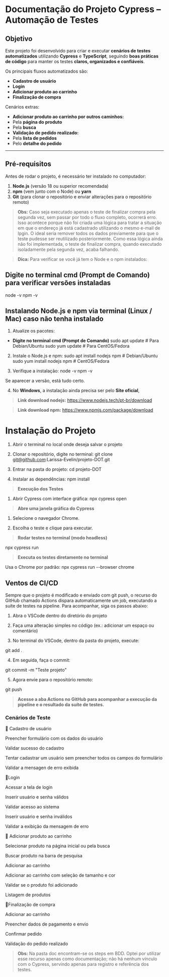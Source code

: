 #  Documentação do Projeto Cypress – Automação de Testes

##  Objetivo
Este projeto foi desenvolvido para criar e executar **cenários de testes automatizados** utilizando **Cypress** e **TypeScript**, seguindo **boas práticas de código** para manter os testes **claros, organizados e confiáveis**.

Os principais fluxos automatizados são:

-  **Cadastro de usuário**
-  **Login**
-  **Adicionar produto ao carrinho**
-  **Finalização de compra**

Cenários extras:

-  **Adicionar produto ao carrinho por outros caminhos:**
  - Pela **página do produto**
  - Pela **busca**
-  **Validação de pedido realizado:**
  - Pela **lista de pedidos**
  - Pelo **detalhe do pedido**

---

##  Pré-requisitos
Antes de rodar o projeto, é necessário ter instalado no computador:

1. **Node.js** (versão 18 ou superior recomendada)
2. **npm** (vem junto com o Node) ou **yarn**
3. **Git** (para clonar o repositório e enviar alterações para o repositório remoto)
> **Obs:** Caso seja executado apenas o teste de finalizar compra pela segunda vez, sem passar por todo o fluxo completo, ocorrerá erro.
Isso acontece porque não foi criada uma lógica para tratar a situação em que o endereço já está cadastrado utilizando o mesmo e-mail de lpgin.
O ideal seria remover todos os dados previamente para que o teste pudesse ser reutilizado posteriormente.
Como essa lógica ainda não foi implementada, o teste de finalizar compra, quando executado isoladamente pela segunda vez, acaba falhando.

> **Dica:** Para verificar se você já tem o Node e o npm instalados:

##  Digite no terminal cmd (Prompt de Comando) para verificar versões instaladas

node -v
npm -v

##  Instalando Node.js e npm via terminal (Linux / Mac) caso não tenha instalado

1. Atualize os pacotes:
- **Digite no terminal cmd (Prompt de Comando)**
sudo apt update        # Para Debian/Ubuntu
sudo yum update        # Para CentOS/Fedora

2. Instale o Node.js e npm:
sudo apt install nodejs npm        # Debian/Ubuntu
sudo yum install nodejs npm        # CentOS/Fedora

3. Verifique a instalação:
node -v
npm -v

Se aparecer a versão, está tudo certo.

4. No **Windows**, a instalação ainda precisa ser pelo **Site oficial**, 

> **Link download nodejs:** https://www.nodejs.tech/pt-br/download

> **Link download npm:** https://www.npmjs.com/package/download

# Instalação do Projeto

1. Abrir o terminal no local onde deseja salvar o projeto

2. Clonar o repositório, digite no terminal:
git clone git@github.com:Larissa-Evelin/projeto-DOT.git

3. Entrar na pasta do projeto:
cd projeto-DOT

4. Instalar as dependências:
npm install

> **Execução dos Testes**

1. Abrir Cypress com interface gráfica:
npx cypress open


> **Abre uma janela gráfica do Cypress**

1. Selecione o navegador Chrome.

2. Escolha o teste e clique para executar.

>  **Rodar testes no terminal (modo headless)**

npx cypress run

> **Executa os testes diretamente no terminal**

Usa o Chrome por padrão: npx cypress run --browser chrome

## Ventos de CI/CD

Sempre que o projeto é modificado e enviado com git push, o recurso do GitHub chamado Actions dispara automaticamente um job, executando a suíte de testes na pipeline.
Para acompanhar, siga os passos abaixo:

1. Abra o VSCode dentro do diretório do projeto

2. Faça uma alteração simples no código (ex.: adicionar um espaço ou comentário)

3. No terminal do VSCode, dentro da pasta do projeto, execute:

 git add .

4. Em seguida, faça o commit:

git commit -m "Teste projeto"

5. Agora envie para o repositório remoto:

git push 

> **Acesse a aba Actions no GitHub para acompanhar a execução da pipeline e o resultado da suíte de testes.**

### Cenários de Teste

🔹 Cadastro de usuário

Preencher formulário com os dados do usuário

Validar sucesso do cadastro

Tentar cadastrar um usuário sem preencher todos os campos do formulário

Validar a mensagen de erro exibida

🔹Login

Acessar a tela de login

Inserir usuário e senha válidos

Validar acesso ao sistema

Inserir usuário e senha inválidos

Validar a exibição da mensagem de erro

🔹 Adicionar produto ao carrinho

Selecionar produto na página inicial ou pela busca

Buscar produto na barra de pesquisa

Adicionar ao carrinho

Adicionar ao carrinho com seleção de tamanho e cor

Validar se o produto foi adicionado

Listagem de produtos

🔹Finalização de compra

Adicionar ao carrinho

Preencher dados de pagamento e envio

Confirmar pedido

Validação do pedido realizado

> **Obs:** Na pasta doc encontram-se os steps em BDD. Optei por utilizar esse recurso apenas como documentação; não há nenhum vínculo com o Cypress, servindo apenas para registro e referência dos testes.